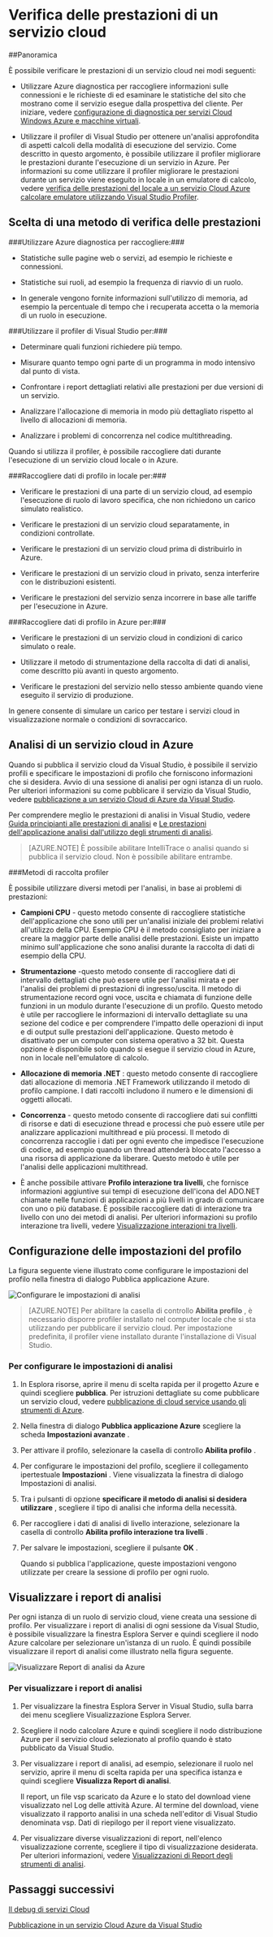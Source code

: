 <properties 
   pageTitle="Verifica delle prestazioni di un servizio cloud | Microsoft Azure"
   description="Verificare le prestazioni di un servizio cloud utilizza profiler Visual Studio"
   services="visual-studio-online"
   documentationCenter="n/a"
   authors="TomArcher"
   manager="douge"
   editor="" />
<tags 
   ms.service="visual-studio-online"
   ms.devlang="multiple"
   ms.topic="article"
   ms.tgt_pltfrm="multiple"
   ms.workload="na"
   ms.date="08/15/2016"
   ms.author="tarcher" />


# <a name="testing-the-performance-of-a-cloud-service"></a>Verifica delle prestazioni di un servizio cloud 

##<a name="overview"></a>Panoramica

È possibile verificare le prestazioni di un servizio cloud nei modi seguenti:

- Utilizzare Azure diagnostica per raccogliere informazioni sulle connessioni e le richieste di ed esaminare le statistiche del sito che mostrano come il servizio esegue dalla prospettiva del cliente. Per iniziare, vedere [configurazione di diagnostica per servizi Cloud Windows Azure e macchine virtuali]( http://go.microsoft.com/fwlink/p/?LinkId=623009).

- Utilizzare il profiler di Visual Studio per ottenere un'analisi approfondita di aspetti calcoli della modalità di esecuzione del servizio. Come descritto in questo argomento, è possibile utilizzare il profiler migliorare le prestazioni durante l'esecuzione di un servizio in Azure. Per informazioni su come utilizzare il profiler migliorare le prestazioni durante un servizio viene eseguito in locale in un emulatore di calcolo, vedere [verifica delle prestazioni del locale a un servizio Cloud Azure calcolare emulatore utilizzando Visual Studio Profiler](http://go.microsoft.com/fwlink/p/?LinkId=262845).



## <a name="choosing-a-performance-testing-method"></a>Scelta di una metodo di verifica delle prestazioni

###<a name="use-azure-diagnostics-to-collect"></a>Utilizzare Azure diagnostica per raccogliere:###

- Statistiche sulle pagine web o servizi, ad esempio le richieste e connessioni.

- Statistiche sui ruoli, ad esempio la frequenza di riavvio di un ruolo.

- In generale vengono fornite informazioni sull'utilizzo di memoria, ad esempio la percentuale di tempo che i recuperata accetta o la memoria di un ruolo in esecuzione.

###<a name="use-the-visual-studio-profiler-to"></a>Utilizzare il profiler di Visual Studio per:###

- Determinare quali funzioni richiedere più tempo.

- Misurare quanto tempo ogni parte di un programma in modo intensivo dal punto di vista.

- Confrontare i report dettagliati relativi alle prestazioni per due versioni di un servizio.

- Analizzare l'allocazione di memoria in modo più dettagliato rispetto al livello di allocazioni di memoria.

- Analizzare i problemi di concorrenza nel codice multithreading.

Quando si utilizza il profiler, è possibile raccogliere dati durante l'esecuzione di un servizio cloud locale o in Azure.

###<a name="collect-profiling-data-locally-to"></a>Raccogliere dati di profilo in locale per:###

- Verificare le prestazioni di una parte di un servizio cloud, ad esempio l'esecuzione di ruolo di lavoro specifica, che non richiedono un carico simulato realistico.

- Verificare le prestazioni di un servizio cloud separatamente, in condizioni controllate.

- Verificare le prestazioni di un servizio cloud prima di distribuirlo in Azure.

- Verificare le prestazioni di un servizio cloud in privato, senza interferire con le distribuzioni esistenti.

- Verificare le prestazioni del servizio senza incorrere in base alle tariffe per l'esecuzione in Azure.

###<a name="collect-profiling-data-in-azure-to"></a>Raccogliere dati di profilo in Azure per:###

- Verificare le prestazioni di un servizio cloud in condizioni di carico simulato o reale.

- Utilizzare il metodo di strumentazione della raccolta di dati di analisi, come descritto più avanti in questo argomento.

- Verificare le prestazioni del servizio nello stesso ambiente quando viene eseguito il servizio di produzione.

In genere consente di simulare un carico per testare i servizi cloud in visualizzazione normale o condizioni di sovraccarico.

## <a name="profiling-a-cloud-service-in-azure"></a>Analisi di un servizio cloud in Azure

Quando si pubblica il servizio cloud da Visual Studio, è possibile il servizio profili e specificare le impostazioni di profilo che forniscono informazioni che si desidera. Avvio di una sessione di analisi per ogni istanza di un ruolo. Per ulteriori informazioni su come pubblicare il servizio da Visual Studio, vedere [pubblicazione a un servizio Cloud di Azure da Visual Studio](https://msdn.microsoft.com/library/azure/ee460772.aspx).

Per comprendere meglio le prestazioni di analisi in Visual Studio, vedere [Guida principianti alle prestazioni di analisi](https://msdn.microsoft.com/library/azure/ms182372.aspx) e [Le prestazioni dell'applicazione analisi dall'utilizzo degli strumenti di analisi](https://msdn.microsoft.com/library/azure/z9z62c29.aspx).

>[AZURE.NOTE] È possibile abilitare IntelliTrace o analisi quando si pubblica il servizio cloud. Non è possibile abilitare entrambe.

###<a name="profiler-collection-methods"></a>Metodi di raccolta profiler

È possibile utilizzare diversi metodi per l'analisi, in base ai problemi di prestazioni:

- **Campioni CPU** - questo metodo consente di raccogliere statistiche dell'applicazione che sono utili per un'analisi iniziale dei problemi relativi all'utilizzo della CPU. Esempio CPU è il metodo consigliato per iniziare a creare la maggior parte delle analisi delle prestazioni. Esiste un impatto minimo sull'applicazione che sono analisi durante la raccolta di dati di esempio della CPU.

- **Strumentazione** -questo metodo consente di raccogliere dati di intervallo dettagliati che può essere utile per l'analisi mirata e per l'analisi dei problemi di prestazioni di ingresso/uscita. Il metodo di strumentazione record ogni voce, uscita e chiamata di funzione delle funzioni in un modulo durante l'esecuzione di un profilo. Questo metodo è utile per raccogliere le informazioni di intervallo dettagliate su una sezione del codice e per comprendere l'impatto delle operazioni di input e di output sulle prestazioni dell'applicazione. Questo metodo è disattivato per un computer con sistema operativo a 32 bit. Questa opzione è disponibile solo quando si esegue il servizio cloud in Azure, non in locale nell'emulatore di calcolo.

- **Allocazione di memoria .NET** : questo metodo consente di raccogliere dati allocazione di memoria .NET Framework utilizzando il metodo di profilo campione. I dati raccolti includono il numero e le dimensioni di oggetti allocati.

- **Concorrenza** - questo metodo consente di raccogliere dati sui conflitti di risorse e dati di esecuzione thread e processi che può essere utile per analizzare applicazioni multithread e più processi. Il metodo di concorrenza raccoglie i dati per ogni evento che impedisce l'esecuzione di codice, ad esempio quando un thread attenderà bloccato l'accesso a una risorsa di applicazione da liberare. Questo metodo è utile per l'analisi delle applicazioni multithread.

- È anche possibile attivare **Profilo interazione tra livelli**, che fornisce informazioni aggiuntive sui tempi di esecuzione dell'icona del ADO.NET chiamate nelle funzioni di applicazioni a più livelli in grado di comunicare con uno o più database. È possibile raccogliere dati di interazione tra livello con uno dei metodi di analisi. Per ulteriori informazioni su profilo interazione tra livelli, vedere [Visualizzazione interazioni tra livelli](https://msdn.microsoft.com/library/azure/dd557764.aspx).

## <a name="configuring-profiling-settings"></a>Configurazione delle impostazioni del profilo

La figura seguente viene illustrato come configurare le impostazioni del profilo nella finestra di dialogo Pubblica applicazione Azure.

![Configurare le impostazioni di analisi](./media/vs-azure-tools-performance-profiling-cloud-services/IC526984.png)

>[AZURE.NOTE] Per abilitare la casella di controllo **Abilita profilo** , è necessario disporre profiler installato nel computer locale che si sta utilizzando per pubblicare il servizio cloud. Per impostazione predefinita, il profiler viene installato durante l'installazione di Visual Studio.

### <a name="to-configure-profiling-settings"></a>Per configurare le impostazioni di analisi

1. In Esplora risorse, aprire il menu di scelta rapida per il progetto Azure e quindi scegliere **pubblica**. Per istruzioni dettagliate su come pubblicare un servizio cloud, vedere [pubblicazione di cloud service usando gli strumenti di Azure](http://go.microsoft.com/fwlink/p?LinkId=623012).

1. Nella finestra di dialogo **Pubblica applicazione Azure** scegliere la scheda **Impostazioni avanzate** .

1. Per attivare il profilo, selezionare la casella di controllo **Abilita profilo** .

1. Per configurare le impostazioni del profilo, scegliere il collegamento ipertestuale **Impostazioni** . Viene visualizzata la finestra di dialogo Impostazioni di analisi.

1. Tra i pulsanti di opzione **specificare il metodo di analisi si desidera utilizzare** , scegliere il tipo di analisi che informa della necessità.

1. Per raccogliere i dati di analisi di livello interazione, selezionare la casella di controllo **Abilita profilo interazione tra livelli** .

1. Per salvare le impostazioni, scegliere il pulsante **OK** .

    Quando si pubblica l'applicazione, queste impostazioni vengono utilizzate per creare la sessione di profilo per ogni ruolo.

## <a name="viewing-profiling-reports"></a>Visualizzare i report di analisi

Per ogni istanza di un ruolo di servizio cloud, viene creata una sessione di profilo. Per visualizzare i report di analisi di ogni sessione da Visual Studio, è possibile visualizzare la finestra Esplora Server e quindi scegliere il nodo Azure calcolare per selezionare un'istanza di un ruolo. È quindi possibile visualizzare il report di analisi come illustrato nella figura seguente.

![Visualizzare Report di analisi da Azure](./media/vs-azure-tools-performance-profiling-cloud-services/IC748914.png)

### <a name="to-view-profiling-reports"></a>Per visualizzare i report di analisi

1. Per visualizzare la finestra Esplora Server in Visual Studio, sulla barra dei menu scegliere Visualizzazione Esplora Server.

1. Scegliere il nodo calcolare Azure e quindi scegliere il nodo distribuzione Azure per il servizio cloud selezionato al profilo quando è stato pubblicato da Visual Studio.

1. Per visualizzare i report di analisi, ad esempio, selezionare il ruolo nel servizio, aprire il menu di scelta rapida per una specifica istanza e quindi scegliere **Visualizza Report di analisi**.

    Il report, un file vsp scaricato da Azure e lo stato del download viene visualizzato nel Log delle attività Azure. Al termine del download, viene visualizzato il rapporto analisi in una scheda nell'editor di Visual Studio denominata <Role name> _<Instance Number>_ <identifier>vsp. Dati di riepilogo per il report viene visualizzato.

1. Per visualizzare diverse visualizzazioni di report, nell'elenco visualizzazione corrente, scegliere il tipo di visualizzazione desiderata. Per ulteriori informazioni, vedere [Visualizzazioni di Report degli strumenti di analisi](https://msdn.microsoft.com/library/azure/bb385755.aspx).

## <a name="next-steps"></a>Passaggi successivi

[Il debug di servizi Cloud](https://msdn.microsoft.com/library/azure/ee405479.aspx)

[Pubblicazione in un servizio Cloud Azure da Visual Studio](https://msdn.microsoft.com/library/azure/ee460772.aspx)

